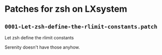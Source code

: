# Patches for zsh on LXsystem

## `0001-Let-zsh-define-the-rlimit-constants.patch`

Let zsh define the rlimit constants

Serenity doesn't have those anyhow.

